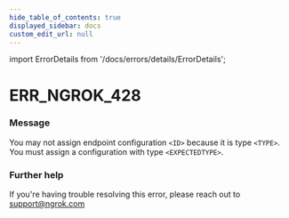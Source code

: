 ```yaml
---
hide_table_of_contents: true
displayed_sidebar: docs
custom_edit_url: null
---
```


import ErrorDetails from '/docs/errors/details/ErrorDetails';

# ERR_NGROK_428

### Message
You may not assign endpoint configuration `<ID>` because it is type `<TYPE>`. You must assign a configuration with type `<EXPECTEDTYPE>`.

### Further help
If you're having trouble resolving this error, please reach out to [support@ngrok.com](mailto:support@ngrok.com?subject=Help%20with%20ERR_NGROK_428)

<ErrorDetails error='err_ngrok_428' />
